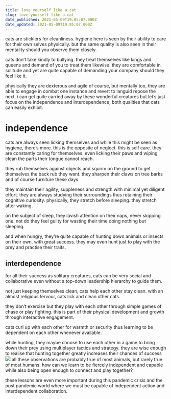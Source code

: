 ```yaml
---
title: love yourself like a cat
slug: love-yourself-like-a-cat
date_published: 2021-05-09T19:05:07.000Z
date_updated: 2021-05-09T19:05:07.000Z
---
```


cats are sticklers for cleanliness. hygiene here is seen by their ability to care for their own selves physically. but the same quality is also seen in their mentality should you observe them closely.

cats don’t take kindly to bullying. they treat themselves like kings and queens and demand of you to treat them likewise. they are comfortable in solitude and yet are quite capable of demanding your company should they feel like it.

physically they are dexterous and agile of course, but mentally too, they are able to engage in combat one instance and revert to languid repose the next. i can get quite carried away by these wonderful creatures but let’s just focus on the independence and interdependence; both qualities that cats can easily exhibit.

# independence

cats are always seen licking themselves and while this might be seen as hygiene, there’s more. this is the opposite of neglect. this is self care. they are constantly caring for themselves. even licking their paws and wiping clean the parts their tongue cannot reach.

they rub themselves against objects and squirm on the ground to get themselves the back rub they want. they sharpen their claws on tree barks and of course furniture these days.

they maintain their agility, suppleness and strength with minimal yet diligent effort. they are always studying their surroundings thus retaining their cognitive curiosity. physically, they stretch before sleeping. they stretch after waking.

on the subject of sleep, they lavish attention on their naps, never skipping one. not do they feel guilty for wasting their time doing nothing but sleeping.

and when hungry, they’re quite capable of hunting down animals or insects on their own, with great success. they may even hunt just to play with the prey and practise their traits.

## interdependence

for all their success as solitary creatures, cats can be very social and collaborative even without a top-down leadership hierarchy to guide them.

not just keeping themselves clean, cats help each other stay clean. with an almost religious fervour, cats lick and clean other cats.

they don’t exercise but they play with each other through simple games of chase or play fighting. this is part of their physical development and growth through interactive engagement.

cats curl up with each other for warmth or security thus learning to be dependent on each other whenever available.

while hunting, they maybe choose to use each other in a game to bring down their prey using multiplayer tactics and strategy. they are wise enough to realise that hunting together greatly increases their chances of success
![](https://images.unsplash.com/photo-1559235038-1b0fadf76f78?crop=entropy&amp;cs=tinysrgb&amp;fit=max&amp;fm=jpg&amp;ixid=MnwxNDIyNzR8MHwxfHNlYXJjaHwxNXx8Y2F0c3xlbnwwfHx8fDE2MjA1NTQwNjA&amp;ixlib=rb-1.2.1&amp;q=80&amp;w=1080)
all these observations are probably true of most animals, but rarely true of most humans. how can we learn to be fiercely independent and capable while also being open enough to connect and play together?

these lessons are even more important during this pandemic crisis and the post pandemic world where we must be capable of independent action and interdependent collaboration.
